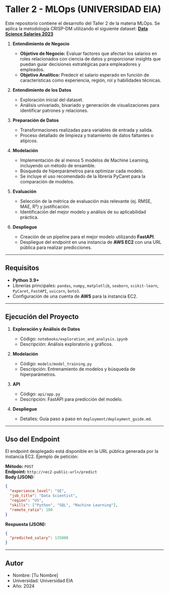 # Taller 2 - MLOps (UNIVERSIDAD EIA)

Este repositorio contiene el desarrollo del Taller 2 de la materia MLOps. Se aplica la metodología CRISP-DM utilizando el siguiente dataset: **[Data Science Salaries 2023](https://www.kaggle.com/datasets/arnabchaki/data-science-salaries-2023)**

1. **Entendimiento de Negocio**

   - **Objetivo de Negocio:**
     Evaluar factores que afectan los salarios en roles relacionados con ciencia de datos y proporcionar insights que puedan guiar decisiones estratégicas para empleadores y empleados.
   - **Objetivo Analítico:**
     Predecir el salario esperado en función de características como experiencia, región, rol y habilidades técnicas.

2. **Entendimiento de los Datos**

   - Exploración inicial del dataset.
   - Análisis univariado, bivariado y generación de visualizaciones para identificar patrones y relaciones.

3. **Preparación de Datos**

   - Transformaciones realizadas para variables de entrada y salida.
   - Proceso detallado de limpieza y tratamiento de datos faltantes o atípicos.

4. **Modelación**

   - Implementación de al menos 5 modelos de Machine Learning, incluyendo un método de ensamble.
   - Búsqueda de hiperparámetros para optimizar cada modelo.
   - Se incluye el uso recomendado de la librería PyCaret para la comparación de modelos.

5. **Evaluación**

   - Selección de la métrica de evaluación más relevante (ej. RMSE, MAE, R²) y justificación.
   - Identificación del mejor modelo y análisis de su aplicabilidad práctica.

6. **Despliegue**
   - Creación de un pipeline para el mejor modelo utilizando **FastAPI**.
   - Despliegue del endpoint en una instancia de **AWS EC2** con una URL pública para realizar predicciones.

---

## Requisitos

- **Python 3.9+**
- Librerías principales: `pandas`, `numpy`, `matplotlib`, `seaborn`, `scikit-learn`, `PyCaret`, `FastAPI`, `uvicorn`, `boto3`.
- Configuración de una cuenta de **AWS** para la instancia EC2.

---

## Ejecución del Proyecto

1. **Exploración y Análisis de Datos**

   - Código: `notebooks/exploration_and_analysis.ipynb`
   - Descripción: Análisis exploratorio y gráficos.

2. **Modelación**

   - Código: `models/model_training.py`
   - Descripción: Entrenamiento de modelos y búsqueda de hiperparámetros.

3. **API**

   - Código: `api/app.py`
   - Descripción: FastAPI para predicción del modelo.

4. **Despliegue**
   - Detalles: Guía paso a paso en `deployment/deployment_guide.md`.

---

## Uso del Endpoint

El endpoint desplegado está disponible en la URL pública generada por la instancia EC2. Ejemplo de petición:

**Método:** `POST`  
**Endpoint:** `http://<ec2-public-url>/predict`  
**Body (JSON):**

```json
{
  "experience_level": "SE",
  "job_title": "Data Scientist",
  "region": "US",
  "skills": ["Python", "SQL", "Machine Learning"],
  "remote_ratio": 100
}
```

**Respuesta (JSON):**

```json
{
  "predicted_salary": 125000
}
```

---

## Autor

- Nombre: [Tu Nombre]
- Universidad: Universidad EIA
- Año: 2024
